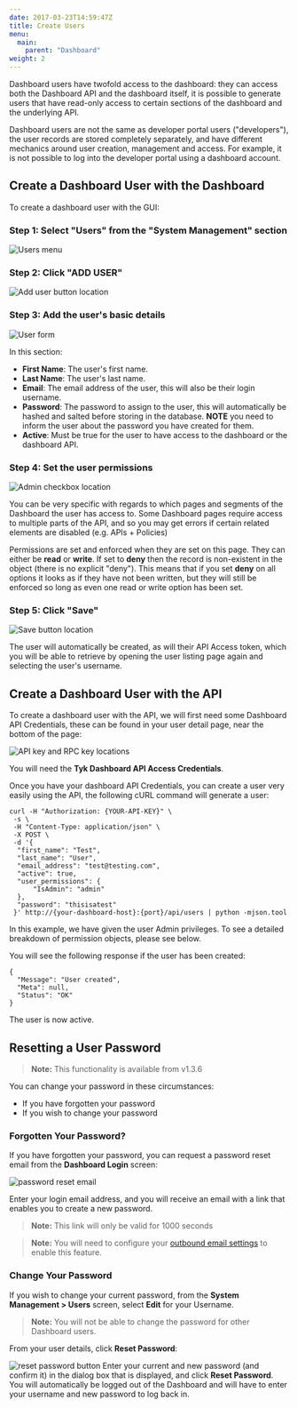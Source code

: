 ```yaml
---
date: 2017-03-23T14:59:47Z
title: Create Users 
menu:
  main:
    parent: "Dashboard"
weight: 2 
---
```


Dashboard users have twofold access to the dashboard: they can access both the Dashboard API and the dashboard itself, it is possible to generate users that have read-only access to certain sections of the dashboard and the underlying API.

Dashboard users are not the same as developer portal users ("developers"), the user records are stored completely separately, and have different mechanics around user creation, management and access. For example, it is not possible to log into the developer portal using a dashboard account.

## Create a Dashboard User with the Dashboard

To create a dashboard user with the GUI:

### Step 1: Select "Users" from the "System Management" section

![Users menu](/docs/img/2.10/users_menu.png)

### Step 2: Click "ADD USER"

![Add user button location](/docs/img/2.10/add_user.png)

### Step 3: Add the user's basic details

![User form](/docs/img/2.10/user_basic_details.png)

In this section:

*   **First Name**: The user's first name.
*   **Last Name**: The user's last name.
*   **Email**: The email address of the user, this will also be their login username.
*   **Password**: The password to assign to the user, this will automatically be hashed and salted before storing in the database. **NOTE** you need to inform the user about the password you have created for them.
*   **Active**: Must be true for the user to have access to the dashboard or the dashboard API.

### Step 4: Set the user permissions

![Admin checkbox location](/docs/img/2.10/user_permissions.png)

You can be very specific with regards to which pages and segments of the Dashboard the user has access to. Some Dashboard pages require access to multiple parts of the API, and so you may get errors if certain related elements are disabled (e.g. APIs + Policies)

Permissions are set and enforced when they are set on this page. They can either be **read** or **write**. If  set to **deny** then the record is non-existent in the object (there is no explicit "deny"). This means that if you set **deny** on all options it looks as if they have not been written, but they will still be enforced so long as even one read or write option has been set.

### Step 5: Click "Save"

![Save button location](/docs/img/2.10/users_save.png)

The user will automatically be created, as will their API Access token, which you will be able to retrieve by opening the user listing page again and selecting the user's username.

## <a name="with-api"></a>Create a Dashboard User with the API

To create a dashboard user with the API, we will first need some Dashboard API Credentials, these can be found in your user detail page, near the bottom of the page:

![API key and RPC key locations](/docs/img/2.10/user_credentials.png)

You will need the **Tyk Dashboard API Access Credentials**.

Once you have your dashboard API Credentials, you can create a user very easily using the API, the following cURL command will generate a user:

```{.copyWrapper}
curl -H "Authorization: {YOUR-API-KEY}" \
 -s \
 -H "Content-Type: application/json" \
 -X POST \
 -d '{
  "first_name": "Test",
  "last_name": "User",
  "email_address": "test@testing.com",
  "active": true,
  "user_permissions": {
      "IsAdmin": "admin"
  },
  "password": "thisisatest"
 }' http://{your-dashboard-host}:{port}/api/users | python -mjson.tool
```

In this example, we have given the user Admin privileges. To see a detailed breakdown of permission objects, please see below.

You will see the following response if the user has been created:

```
{
  "Message": "User created",
  "Meta": null,
  "Status": "OK"
}
```

The user is now active.
## <a name="reset-password"></a>Resetting a User Password
> **Note:** This functionality is available from v1.3.6

You can change your password in these circumstances:
 
*  If you have forgotten your password
*  If you wish to change your password

### Forgotten Your Password?
If you have forgotten your password, you can request a password reset email from the **Dashboard Login** screen:

![password reset email](/docs/img/2.10/dashboard_login.png)

Enter your login email address, and you will receive an email with a link that enables you to create a new password.

> **Note:** This link will only be valid for 1000 seconds

> **Note:** You will need to configure your [outbound email settings](/docs/configure/outbound-email-configuration/) to enable this feature.

### Change Your Password
If you wish to change your current password, from the **System Management > Users** screen, select **Edit** for your Username.

> **Note:** You will not be able to change the password for other Dashboard users.

From your user details, click **Reset Password**:

![reset password button](/docs/img/2.10/user_reset_password.png)
Enter your current and new password (and confirm it) in the dialog box that is displayed, and click **Reset Password**.
You will automatically be logged out of the Dashboard and will have to enter your username and new password to log back in.
